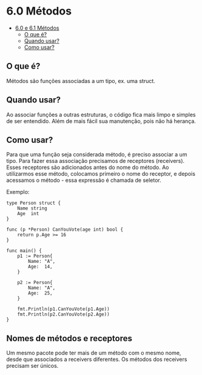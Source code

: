 # 6.0 Métodos 
- [6.0 e 6.1 Métodos](#53-funções-adiadas)
  - [O que é?](#o-que-é)
  - [Quando usar?](#quando-usar)
  - [Como usar?](#como-usar)

## O que é?
Métodos são funções associadas a um tipo, ex. uma struct.


## Quando usar?
Ao associar funções a outras estruturas, o código fica mais limpo e simples de ser entendido. Além de mais fácil sua manutenção, pois não há herança.


## Como usar?
Para que uma função seja considerada método, é preciso associar a um tipo. Para fazer essa associação precisamos de receptores (receivers). Esses receptores são adicionados antes do nome do método. Ao utilizarmos esse método, colocamos primeiro o nome do receptor, e depois acessamos o método - essa expressão é chamada de seletor. 

Exemplo: 

```
type Person struct {
	Name string
	Age  int
}

func (p *Person) CanYouVote(age int) bool {
	return p.Age >= 16
}

func main() {
	p1 := Person{
		Name: "A",
		Age:  14,
	}

	p2 := Person{
		Name: "A",
		Age:  25,
	}

	fmt.Println(p1.CanYouVote(p1.Age)) 
	fmt.Println(p2.CanYouVote(p2.Age))
}
```

## Nomes de métodos e receptores
Um mesmo pacote pode ter mais de um método com o mesmo nome, desde que associados a receivers diferentes. Os métodos dos receivers precisam ser únicos.




